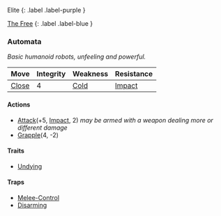 Elite
{: .label .label-purple }

[The Free](Game/Hostile-Groups#The%20Free)
{: .label .label-blue }
### Automata
*Basic humanoid robots, unfeeling and powerful.*

| Move                                 | Integrity | Weakness                         | Resistance                           |
| ------------------------------------ | --------- | -------------------------------- | ------------------------------------ |
| [Close](Game/Core/Movement#Close) | 4         | [Cold](Game/Core/Injury#Cold) | [Impact](Game/Core/Injury#Impact) |
#### Actions
* [Attack](Game/Core/Blocks/Attack)(+5, [Impact](Game/Core/Injury#Impact), 2) *may be armed with a weapon dealing more or different damage*
* [Grapple](Game/Core/Blocks/Grapple)(4, -2)
#### Traits
* [Undying](Game/Core/Blocks/Undying)
#### Traps
* [Melee-Control](Game/Core/Blocks/Melee-Control)
* [Disarming](Game/Core/Blocks/Disarming)